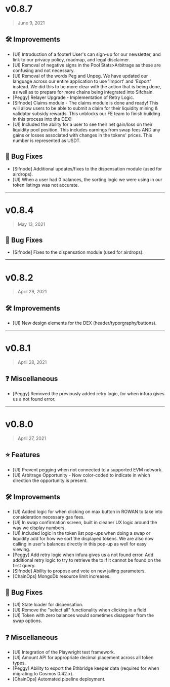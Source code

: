 # v0.8.7
> June 9, 2021
> 
## 🛠 Improvements

- [UI] Introduction of a footer! User's can sign-up for our newsletter, and link to our privacy policy, roadmap, and legal disclaimer. 
- [UI] Removal of negative signs in the Pool Stats>Arbitrage as these are confusing and not necessary. 
- [UI] Removal of the words Peg and Unpeg. We have updated our language across our entire application to use 'Import' and 'Export' instead. We did this to be more clear with the action that is being done, as well as to prepare for more chains being integrated into Sifchain.
- [Peggy] Relayer Upgrade - Implementation of Retry Logic.
- [Sifnode] Claims module - The claims module is done and ready! This will allow users to be able to submit a claim for their liquidity mining & validator subsidy rewards. This unblocks our FE team to finish building in this process into the DEX!
- [UI] Included the ability for a user to see their net gain/loss on their liquidity pool position. This includes earnings from swap fees AND any gains or losses associated with changes in the tokens' prices. This number is represented as USDT.

## 🐛 Bug Fixes

- [Sifnode] Additional updates/fixes to the dispensation module (used for airdrops).
- [UI] When a user had 0 balances, the sorting logic we were using in our token listings was not accurate.

----

# v0.8.4
> May 13, 2021

## 🐛 Bug Fixes

- [Sifnode] Fixes to the dispensation module (used for airdrops).

----

# v0.8.2
> April 29, 2021

## 🛠 Improvements

- [UI] New design elements for the DEX (header/typorgraphy/buttons).

----

# v0.8.1
> April 28, 2021

## ❓ Miscellaneous

- [Peggy] Removed the previously added retry logic, for when infura gives us a not found error.

----

# v0.8.0
> April 27, 2021

## ⭐ Features

- [UI] Prevent pegging when not connected to a supported EVM network.
- [UI] Arbitrage Opportunity - Now color-coded to indicate in which direction the opportunity is present.

## 🛠 Improvements

- [UI] Added logic for when clicking on max button in ROWAN to take into consideration necessary gas fees.
- [UI] In swap confirmation screen, built in cleaner UX logic around the way we display numbers. 
- [UI] Included logic in the token list pop-ups when doing a swap or liquidity add for how we sort the displayed tokens. We are also now calling in user's balances directly in this pop-up as well for easy viewing.
- [Peggy] Add retry logic when infura gives us a not found error. Add additional retry logic to try to retrieve the tx if it cannot be found on the first query.
- [Sifnode] Ability to propose and vote on new jailing parameters.
- [ChainOps] MongoDb resource limit increases.

## 🐛 Bug Fixes

- [UI] State loader for dispensation.
- [UI] Remove the "select all" functionality when clicking in a field.
- [UI] Token with zero balances would sometimes disappear from the swap options.

## ❓ Miscellaneous

- [UI] Integration of the Playwright test framework.
- [UI] Amount API for appropriate decimal placement across all token types.
- [Peggy] Ability to export the Ethbridge keeper data (required for when migrating to Cosmos 0.42.x).
- [ChainOps] Automated pipeline deployment.
